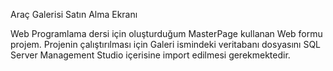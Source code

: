 Araç Galerisi Satın Alma Ekranı

Web Programlama dersi için oluşturduğum MasterPage kullanan Web formu projem.
Projenin çalıştırılması için Galeri ismindeki veritabanı dosyasını SQL Server Management Studio içerisine import edilmesi gerekmektedir.
